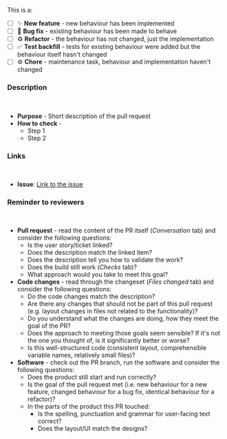 This is a:
​
- [ ] :sparkles: **New feature** - new behaviour has been implemented
- [ ] :bug: **Bug fix** - existing behaviour has been made to behave
- [ ] :recycle: **Refactor** - the behaviour has not changed, just the implementation
- [ ] :white_check_mark: **Test backfill** - tests for existing behaviour were added but the behaviour itself hasn't changed
- [ ] :gear: **Chore** - maintenance task, behaviour and implementation haven't changed
​
### Description
​
- **Purpose** - Short description of the pull request
- **How to check** -
  - Step 1
  - Step 2
​
### Links
​
- **Issue**: [Link to the issue](https://github.com/tornicke/field-potato/issues)
​
### Reminder to reviewers
​
- **Pull request** - read the content of the PR itself (_Conversation_ tab) and consider the following questions:
​
  - Is the user story/ticket linked?
  - Does the description match the linked item?
  - Does the description tell you how to validate the work?
  - Does the build still work (_Checks_ tab)?
  - What approach would you take to meet this goal?
​
- **Code changes** - read through the changeset (_Files changed_ tab) and consider the following questions:
​
  - Do the code changes match the description?
  - Are there any changes that should not be part of this pull request (e.g. layout changes in files not related to the functionality)?
  - Do you understand what the changes are doing, how they meet the goal of the PR?
  - Does the approach to meeting those goals seem sensible? If it's not the one you thought of, is it significantly better or worse?
  - Is this well-structured code (consistent layout, comprehensible variable names, relatively small files)?
​
- **Software** - check out the PR branch, run the software and consider the following questions:
​
  - Does the product still start and run correctly?
  - Is the goal of the pull request met (i.e. new behaviour for a new feature, changed behaviour for a bug fix, identical behaviour for a refactor)?
  - In the parts of the product this PR touched:
​
    - Is the spelling, punctuation and grammar for user-facing text correct?
    - Does the layout/UI match the designs?
